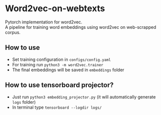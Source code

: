 # Word2vec-on-webtexts
Pytorch implementation for word2vec. <br/>
A pipeline for training word embeddings using word2vec on web-scrapped corpus.

## How to use

* Set training configuration in `configs/config.yaml`
* For training run `python3 -m word2vec.trainer`
* The final embeddings will be saved in `embeddings` folder

## How to use tensorboard projector?

* Just run `python3 embedding_projector.py` (it will automatically generate `logs` folder)
* In terminal type `tensorboard --logdir logs/`





